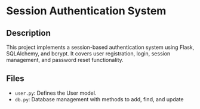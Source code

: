# Session Authentication System

## Description

This project implements a session-based authentication system using Flask, SQLAlchemy, and bcrypt. It covers user registration, login, session management, and password reset functionality.

## Files

- `user.py`: Defines the User model.
- `db.py`: Database management with methods to add, find, and update

